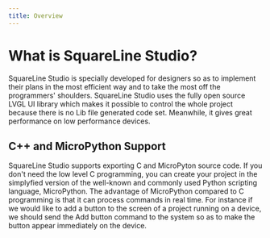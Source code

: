```yaml
---
title: Overview
---
```


# What is SquareLine Studio?

SquareLine Studio is specially developed for designers so as to implement their plans in the most efficient way and to take the most off the programmers' shoulders. SquareLine Studio uses the fully open source LVGL UI library which makes it possible to control the whole project because there is no Lib file generated code set. Meanwhile, it gives great performance on low performance devices. 

## C++ and MicroPython Support

SquareLine Studio supports exporting C and MicroPyton source code. If you don't need the low level C programming, you can create your project in the simplyfied version of the well-known and commonly used Python scripting language, MicroPython. The advantage of MicroPython compared to C programming is that it can process commands in real time. For instance if we would like to add a button to the screen of a project running on a device, we should send the Add button command to the system so as to make the button appear immediately on the device. 